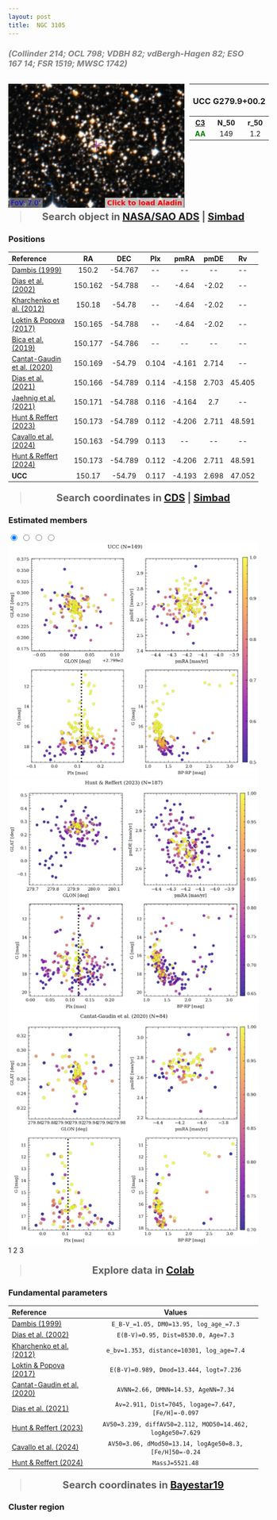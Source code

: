 ```yaml
---
layout: post
title:  NGC 3105
---
```

<h3><span style="color: #808080;"><i>(Collinder 214; OCL 798; VDBH 82; vdBergh-Hagen 82; ESO 167 14; FSR 1519; MWSC 1742)</i></span></h3><div style="display: flex; justify-content: space-between; width:720px;height:250px">
<div style="text-align: center;">

<!-- Static image + data attributes for FOV and target -->
<img id="aladin_img"
     data-umami-event="aladin_load"
     src="https://raw.githubusercontent.com/ucc23/Q4P/main/plots/aladin/ngc3105.webp"
     alt="Click to load Aladin Lite" 
     style="width:355px;height:250px; cursor: pointer;"
     data-fov="0.04" 
     data-target="150.17 -54.79"/>
<!-- Div to contain Aladin Lite viewer -->
<div id="aladin-lite-div" style="width:355px;height:250px;display:none;"></div>
<!-- Aladin Lite script (will be loaded after the image is clicked) -->
<script src="{{ site.baseurl }}/scripts/aladin_load.js"></script>

</div>
<!-- Left block -->

<table style="width:355px;height:250px;">
  <!-- Row 1 (title) -->
  <tr>
    <td colspan="5"><h3>UCC G279.9+00.2</h3></td>
  </tr>
  <!-- Row 2 -->
  <tr>
    <th style="text-align: center;"><a href="https://ucc.ar/faq#what-is-the-c3-parameter" title="Combined class">C3</a></th>
    <th style="text-align: center;"><div title="Stars with membership probability >50%">N_50</div></th>
    <th style="text-align: center;"><div title="Radius that contains half the members [arcmin]">r_50</div></th>
  </tr>
  <!-- Row 3 -->
  <tr>
    <td style="text-align: center;"><span style="color: green; font-weight: bold;">A</span><span style="color: green; font-weight: bold;">A</span></td>
    <td style="text-align: center;">149</td>
    <td style="text-align: center;">1.2</td>
  </tr>
</table>
</div>

> <p style="text-align:center; font-weight: bold; font-size:20px">Search object in <a data-umami-event="nasa_search" href="https://ui.adsabs.harvard.edu/search/q=%20collection%3Aastronomy%20body%3A%22NGC%203105%22&sort=date%20desc%2C%20bibcode%20desc&p_=0" target="_blank">NASA/SAO ADS</a> | <a data-umami-event="simbad_search" href="https://simbad.cds.unistra.fr/simbad/sim-id-refs?Ident=ngc3105" target="_blank">Simbad</a></p>


### Positions

| Reference    | RA    | DEC   | Plx  | pmRA  | pmDE   |  Rv  |
| :---         | :---: | :---: | :---: | :---: | :---: | :---: |
|[Dambis (1999)](https://ui.adsabs.harvard.edu/abs/1999AstL...25....7D) | 150.2 | -54.767 | -- | -- | -- | -- |
|[Dias et al. (2002)](https://ui.adsabs.harvard.edu/abs/2002A%26A...389..871D) | 150.162 | -54.788 | -- | -4.64 | -2.02 | -- |
|[Kharchenko et al. (2012)](https://ui.adsabs.harvard.edu/abs/2012A%26A...543A.156K) | 150.18 | -54.78 | -- | -4.64 | -2.02 | -- |
|[Loktin & Popova (2017)](https://ui.adsabs.harvard.edu/abs/2017AstBu..72..257L) | 150.165 | -54.788 | -- | -4.64 | -2.02 | -- |
|[Bica et al. (2019)](https://ui.adsabs.harvard.edu/abs/2019AJ....157...12B) | 150.177 | -54.786 | -- | -- | -- | -- |
|[Cantat-Gaudin et al. (2020)](https://ui.adsabs.harvard.edu/abs/2020A%26A...640A...1C) | 150.169 | -54.79 | 0.104 | -4.161 | 2.714 | -- |
|[Dias et al. (2021)](https://ui.adsabs.harvard.edu/abs/2021MNRAS.504..356D) | 150.166 | -54.789 | 0.114 | -4.158 | 2.703 | 45.405 |
|[Jaehnig et al. (2021)](https://ui.adsabs.harvard.edu/abs/2021ApJ...923..129J) | 150.171 | -54.788 | 0.116 | -4.164 | 2.7 | -- |
|[Hunt & Reffert (2023)](https://ui.adsabs.harvard.edu/abs/2023A%26A...673A.114H) | 150.173 | -54.789 | 0.112 | -4.206 | 2.711 | 48.591 |
|[Cavallo et al. (2024)](https://ui.adsabs.harvard.edu/abs/2024AJ....167...12C) | 150.163 | -54.799 | 0.113 | -- | -- | -- |
|[Hunt & Reffert (2024)](https://ui.adsabs.harvard.edu/abs/2024A%26A...686A..42H) | 150.173 | -54.789 | 0.112 | -4.206 | 2.711 | 48.591 |
| **UCC** |150.17 | -54.79 | 0.117 | -4.193 | 2.698 | 47.052 |

> <p style="text-align:center; font-weight: bold; font-size:20px">Search coordinates in <a data-umami-event="cds_coord_search" href="https://cdsportal.u-strasbg.fr/?target=150.17,-54.79" target="_blank">CDS</a> | <a data-umami-event="simbad_coord_search" href="https://simbad.cds.unistra.fr/mobile/object_list.html?coord=150.17%20-54.79&output=json&radius=5&userEntry=ngc3105" target="_blank">Simbad</a></p>

### Estimated members

<div class="carousel">
<input type="radio" name="radio-btn" id="slide1" checked>
<input type="radio" name="radio-btn" id="slide1">
<input type="radio" name="radio-btn" id="slide2">
<input type="radio" name="radio-btn" id="slide3">
<div class="slides">
<div class="slide">
<a href="https://raw.githubusercontent.com/ucc23/Q4P/main/plots/UCC/ngc3105.webp" target="_blank">
<img src="https://raw.githubusercontent.com/ucc23/Q4P/main/plots/UCC/ngc3105.webp" alt="NGC 3105 UCC">
</a>
</div>
<div class="slide">
<a href="https://raw.githubusercontent.com/ucc23/Q4P/main/plots/HUNT23/ngc3105.webp" target="_blank">
<img src="https://raw.githubusercontent.com/ucc23/Q4P/main/plots/HUNT23/ngc3105.webp" alt="NGC 3105 HUNT23">
</a>
</div>
<div class="slide">
<a href="https://raw.githubusercontent.com/ucc23/Q4P/main/plots/CANTAT20/ngc3105.webp" target="_blank">
<img src="https://raw.githubusercontent.com/ucc23/Q4P/main/plots/CANTAT20/ngc3105.webp" alt="NGC 3105 CANTAT20">
</a>
</div>
</div>
<div class="indicators">
<label for="slide1">1</label>
<label for="slide2">2</label>
<label for="slide3">3</label>
</div>
</div>


> <p style="text-align:center; font-weight: bold; font-size:20px">Explore data in <a data-umami-event="colab" href="https://colab.research.google.com/github/ucc23/ucc/blob/main/assets/notebook.ipynb" target="_blank">Colab</a></p>


### Fundamental parameters

| Reference |  Values |
| :---      |  :---:  |
| [Dambis (1999)](https://ui.adsabs.harvard.edu/abs/1999AstL...25....7D) | `E_B-V_=1.05, DM0=13.95, log_age_=7.3` |
| [Dias et al. (2002)](https://ui.adsabs.harvard.edu/abs/2002A%26A...389..871D) | `E(B-V)=0.95, Dist=8530.0, Age=7.3` |
| [Kharchenko et al. (2012)](https://ui.adsabs.harvard.edu/abs/2012A%26A...543A.156K) | `e_bv=1.353, distance=10301, log_age=7.4` |
| [Loktin & Popova (2017)](https://ui.adsabs.harvard.edu/abs/2017AstBu..72..257L) | `E(B-V)=0.989, Dmod=13.444, logt=7.236` |
| [Cantat-Gaudin et al. (2020)](https://ui.adsabs.harvard.edu/abs/2020A%26A...640A...1C) | `AVNN=2.66, DMNN=14.53, AgeNN=7.34` |
| [Dias et al. (2021)](https://ui.adsabs.harvard.edu/abs/2021MNRAS.504..356D) | `Av=2.911, Dist=7045, logage=7.647, [Fe/H]=-0.097` |
| [Hunt & Reffert (2023)](https://ui.adsabs.harvard.edu/abs/2023A%26A...673A.114H) | `AV50=3.239, diffAV50=2.112, MOD50=14.462, logAge50=7.629` |
| [Cavallo et al. (2024)](https://ui.adsabs.harvard.edu/abs/2024AJ....167...12C) | `AV50=3.06, dMod50=13.14, logAge50=8.3, [Fe/H]50=-0.24` |
| [Hunt & Reffert (2024)](https://ui.adsabs.harvard.edu/abs/2024A%26A...686A..42H) | `MassJ=5521.48` |

> <p style="text-align:center; font-weight: bold; font-size:20px">Search coordinates in <a data-umami-event="bayestar" href="http://argonaut.skymaps.info/query?lon=279.919%20&lat=0.267&coordsys=gal&mapname=bayestar2019" target="_blank">Bayestar19</a></p>


### Cluster region

<html lang="en">
  <body>
    <center>
    <div id="plot-params"
         data-oc-name="ngc3105"
         data-ra-center="150.17"
         data-dec-center="-54.79"
         data-rad-deg="1.2"
         data-plx="0.117">
    </div>
    <div id="plot-container">
        <div id="plot"></div>
    </div>
    <script defer type="module" src="{{ site.baseurl }}/scripts/radec_scatter.js"></script>
    </center>
  </body>
</html>
<br>

